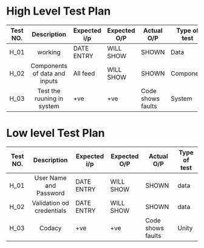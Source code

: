 # High Level Test Plan

| Test NO.   |       Description     |  Expected i/p  |  Expected O/P | Actual O/P | Type of test |
|--------------------|:-------------:|-----------------|---------------|------------|------------|
| H_01  |      working     |  DATE ENTRY  |  WILL SHOW | SHOWN | Data |
| H_02  |     Components of data and inputs    |  All feed  |  WILL SHOW | SHOWN | Component |
| H_03  |      Test the ruuning in system   |  +ve  |  +ve | Code shows faults | System|


# Low level Test Plan

| Test NO.   |       Description     |  Expected i/p  |  Expected O/P | Actual O/P | Type of test |
|--------------------|:-------------:|-----------------|---------------|------------|------------|
| H_01  |      User Name and Password     |  DATE ENTRY  |  WILL SHOW | SHOWN | data |
| H_02  |     Validation od credentials    |  DATE ENTRY  |  WILL SHOW | SHOWN | data |
| H_03  |      Codacy    |  +ve  |  +ve | Code shows faults | Unity|
